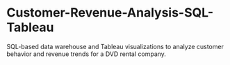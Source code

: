 # Customer-Revenue-Analysis-SQL-Tableau
SQL-based data warehouse and Tableau visualizations to analyze customer behavior and revenue trends for a DVD rental company.
